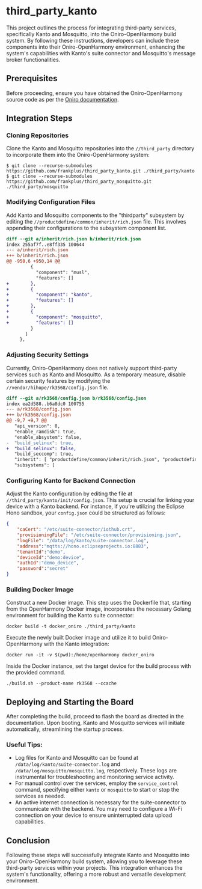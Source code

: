 # third_party_kanto

This project outlines the process for integrating third-party services, specifically Kanto and Mosquitto, into the Oniro-OpenHarmony build system. By following these instructions, developers can include these components into their Oniro-OpenHarmony environment, enhancing the system's capabilities with Kanto's suite connector and Mosquitto's message broker functionalities.

## Prerequisites
Before proceeding, ensure you have obtained the Oniro-OpenHarmony source code as per the [Oniro documentation](https://docs.oniroproject.org/quick-build.html#obtaining-the-source-code).

## Integration Steps
### Cloning Repositories
Clone the Kanto and Mosquitto repositories into the `//third_party` directory to incorporate them into the Oniro-OpenHarmony system:

```console
$ git clone --recurse-submodules  https://github.com/frankplus/third_party_kanto.git ./third_party/kanto
$ git clone --recurse-submodules  https://github.com/frankplus/third_party_mosquitto.git ./third_party/mosquitto
```

### Modifying Configuration Files
Add Kanto and Mosquitto components to the "thirdparty" subsystem by editing the `//productdefine/common/inherit/rich.json` file. This involves appending their configurations to the subsystem component list.

```diff
diff --git a/inherit/rich.json b/inherit/rich.json
index 255af7f..e8ff335 100644
--- a/inherit/rich.json
+++ b/inherit/rich.json
@@ -950,6 +950,14 @@
         {
           "component": "musl",
           "features": []
+        },
+        {
+          "component": "kanto",
+          "features": []
+        },
+        {
+          "component": "mosquitto",
+          "features": []
         }
       ]
     },

```

### Adjusting Security Settings
Currently, Oniro-OpenHarmony does not natively support third-party services such as Kanto and Mosquitto. As a temporary measure, disable certain security features by modifying the `//vendor/hihope/rk3568/config.json` file.

```diff
diff --git a/rk3568/config.json b/rk3568/config.json
index ea2d588..b6a8dc0 100755
--- a/rk3568/config.json
+++ b/rk3568/config.json
@@ -9,7 +9,7 @@
   "api_version": 8,
   "enable_ramdisk": true,
   "enable_absystem": false,
-  "build_selinux": true,
+  "build_selinux": false,
   "build_seccomp": true,
   "inherit": [ "productdefine/common/inherit/rich.json", "productdefine/common/inherit/chipset_common.json" ],
   "subsystems": [
```

### Configuring Kanto for Backend Connection
Adjust the Kanto configuration by editing the file at `//third_party/kanto/init/config.json`. This setup is crucial for linking your device with a Kanto backend. For instance, if you're utilizing the Eclipse Hono sandbox, your `config.json` could be structured as follows:
```json
{
    "caCert": "/etc/suite-connector/iothub.crt",
    "provisioningFile": "/etc/suite-connector/provisioning.json",
    "logFile": "/data/log/kanto/suite-connector.log",
    "address":"mqtts://hono.eclipseprojects.io:8883",
    "tenantId":"demo",
    "deviceId":"demo:device",
    "authId":"demo_device",
    "password":"secret"
}
```

### Building Docker Image
Construct a new Docker image. This step uses the Dockerfile that, starting from the OpenHarmony Docker image, incorporates the necessary Golang environment for building the Kanto suite connector:


```console
docker build -t docker_oniro ./third_party/kanto
```

Execute the newly built Docker image and utilize it to build Oniro-OpenHarmony with the Kanto integration:

```console
docker run -it -v $(pwd):/home/openharmony docker_oniro
```

Inside the Docker instance, set the target device for the build process with the provided command.

```console
./build.sh --product-name rk3568 --ccache
```

## Deploying and Starting the Board
After completing the build, proceed to flash the board as directed in the documentation. Upon booting, Kanto and Mosquitto services will initiate automatically, streamlining the startup process.

### Useful Tips:
- Log files for Kanto and Mosquitto can be found at `/data/log/kanto/suite-connector.log` and `/data/log/mosquitto/mosquitto.log`, respectively. These logs are instrumental for troubleshooting and monitoring service activity.
- For manual control over the services, employ the `service_control` command, specifying either `kanto` or `mosquitto` to start or stop the services as needed.
- An active internet connection is necessary for the suite-connector to communicate with the backend. You may need to configure a Wi-Fi connection on your device to ensure uninterrupted data upload capabilities.

## Conclusion
Following these steps will successfully integrate Kanto and Mosquitto into your Oniro-OpenHarmony build system, allowing you to leverage these third-party services within your projects. This integration enhances the system's functionality, offering a more robust and versatile development environment.
